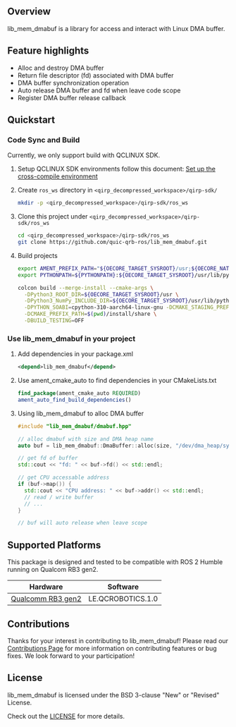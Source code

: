 ## Overview

lib_mem_dmabuf is a library for access and interact with Linux DMA buffer.

## Feature highlights

* Alloc and destroy DMA buffer
* Return file descriptor (fd) associated with DMA buffer
* DMA buffer synchronization operation
* Auto release DMA buffer and fd when leave code scope
* Register DMA buffer release callback

## Quickstart

### Code Sync and Build

Currently, we only support build with QCLINUX SDK.

1. Setup QCLINUX SDK environments follow this document: [Set up the cross-compile environment](https://docs.qualcomm.com/bundle/publicresource/topics/80-65220-2/develop-your-first-application_6.html?product=1601111740013072&facet=Qualcomm%20Intelligent%20Robotics%20(QIRP)%20Product%20SDK&state=releasecandidate)

2. Create `ros_ws` directory in `<qirp_decompressed_workspace>/qirp-sdk/`

     ```bash
     mkdir -p <qirp_decompressed_workspace>/qirp-sdk/ros_ws
     ```

3. Clone this project under `<qirp_decompressed_workspace>/qirp-sdk/ros_ws`

     ```bash
     cd <qirp_decompressed_workspace>/qirp-sdk/ros_ws
     git clone https://github.com/quic-qrb-ros/lib_mem_dmabuf.git
     ```

4. Build projects

     ```bash
     export AMENT_PREFIX_PATH="${OECORE_TARGET_SYSROOT}/usr;${OECORE_NATIVE_SYSROOT}/usr"
     export PYTHONPATH=${PYTHONPATH}:${OECORE_TARGET_SYSROOT}/usr/lib/python3.10/site-packages
     
     colcon build --merge-install --cmake-args \
       -DPython3_ROOT_DIR=${OECORE_TARGET_SYSROOT}/usr \
       -DPython3_NumPy_INCLUDE_DIR=${OECORE_TARGET_SYSROOT}/usr/lib/python3.10/site-packages/numpy/core/include \
       -DPYTHON_SOABI=cpython-310-aarch64-linux-gnu -DCMAKE_STAGING_PREFIX=$(pwd)/install \
       -DCMAKE_PREFIX_PATH=$(pwd)/install/share \
       -DBUILD_TESTING=OFF
     ```

### Use lib_mem_dmabuf in your project

1. Add dependencies in your package.xml

   ```xml
   <depend>lib_mem_dmabuf</depend>
   ```
2. Use ament_cmake_auto to find dependencies in your CMakeLists.txt

   ```cmake
   find_package(ament_cmake_auto REQUIRED)
   ament_auto_find_build_dependencies()
   ```
3. Using lib_mem_dmabuf to alloc DMA buffer

   ```c++
   #include "lib_mem_dmabuf/dmabuf.hpp"

   // alloc dmabuf with size and DMA heap name
   auto buf = lib_mem_dmabuf::DmaBuffer::alloc(size, "/dev/dma_heap/system");

   // get fd of buffer
   std::cout << "fd: " << buf->fd() << std::endl;

   // get CPU accessable address
   if (buf->map()) {
     std::cout << "CPU address: " << buf->addr() << std::endl;
     // read / write buffer
     // ...
   }

   // buf will auto release when leave scope
   ```

## Supported Platforms

This package is designed and tested to be compatible with ROS 2 Humble running on Qualcom RB3 gen2.

| Hardware                                                     | Software          |
| ------------------------------------------------------------ | ----------------- |
| [Qualcomm RB3 gen2](https://www.qualcomm.com/developer/hardware/rb3-gen-2-development-kit) | LE.QCROBOTICS.1.0 |

## Contributions

Thanks for your interest in contributing to lib_mem_dmabuf! Please read our [Contributions Page](CONTRIBUTING.md) for more information on contributing features or bug fixes. We look forward to your participation!

## License

lib_mem_dmabuf is licensed under the BSD 3-clause "New" or "Revised" License.

Check out the [LICENSE](LICENSE) for more details.
